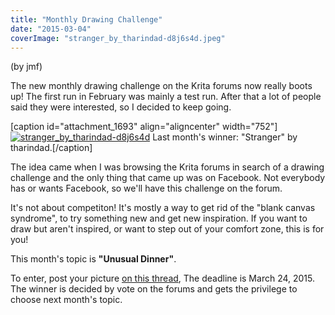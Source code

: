 ```yaml
---
title: "Monthly Drawing Challenge"
date: "2015-03-04"
coverImage: "stranger_by_tharindad-d8j6s4d.jpeg"
---
```


(by jmf)

The new monthly drawing challenge on the Krita forums now really boots up! The first run in February was mainly a test run. After that a lot of people said they were interested, so I decided to keep going.

\[caption id="attachment\_1693" align="aligncenter" width="752"\][![stranger_by_tharindad-d8j6s4d](../images/stranger_by_tharindad-d8j6s4d.jpeg)](http://tharindad.deviantart.com/art/Stranger-5159584932) Last month's winner: "Stranger" by tharindad.\[/caption\]

The idea came when I was browsing the Krita forums in search of a drawing challenge and the only thing that came up was on Facebook. Not everybody has or wants Facebook, so we'll have this challenge on the forum.

It's not about competiton! It's mostly a way to get rid of the "blank canvas syndrome", to try something new and get new inspiration. If you want to draw but aren't inspired, or want to step out of your comfort zone, this is for you!

This month's topic is **"Unusual Dinner"**.

To enter, post your picture [on this thread](https://forum.kde.org/viewtopic.php?f=277&t=125203 "March drawing challenge"), The deadline is March 24, 2015. The winner is decided by vote on the forums and gets the privilege to choose next month's topic.

